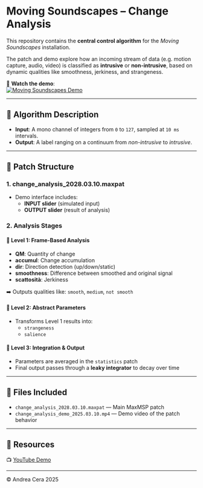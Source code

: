 # Moving Soundscapes – Change Analysis

This repository contains the **central control algorithm** for the *Moving Soundscapes* installation.

The patch and demo explore how an incoming stream of data (e.g. motion capture, audio, video) is classified as **intrusive** or **non-intrusive**, based on dynamic qualities like smoothness, jerkiness, and strangeness.

🎥 **Watch the demo**:  
[![Moving Soundscapes Demo](https://img.youtube.com/vi/Kp8f3Qj1T3s/hqdefault.jpg)](https://youtu.be/Kp8f3Qj1T3s)

---

## 🧠 Algorithm Description

- **Input**: A mono channel of integers from `0` to `127`, sampled at `10 ms` intervals.
- **Output**: A label ranging on a continuum from *non-intrusive* to *intrusive*.

---

## 🧩 Patch Structure

### 1. **change_analysis_2028.03.10.maxpat**

- Demo interface includes:
  - **INPUT slider** (simulated input)
  - **OUTPUT slider** (result of analysis)

### 2. **Analysis Stages**

#### 🔹 Level 1: Frame-Based Analysis
- **QM**: Quantity of change
- **accumul**: Change accumulation
- **dir**: Direction detection (up/down/static)
- **smoothness**: Difference between smoothed and original signal
- **scattosità**: Jerkiness

➡️ Outputs qualities like: `smooth`, `medium`, `not smooth`

#### 🔹 Level 2: Abstract Parameters
- Transforms Level 1 results into:
  - `strangeness`
  - `salience`

#### 🔹 Level 3: Integration & Output
- Parameters are averaged in the `statistics` patch
- Final output passes through a **leaky integrator** to decay over time

---

## 📁 Files Included

- `change_analysis_2028.03.10.maxpat` — Main MaxMSP patch
- `change_analysis_demo_2025.03.10.mp4` — Demo video of the patch behavior

---

## 🔗 Resources

📺 [YouTube Demo](https://youtu.be/Kp8f3Qj1T3s)

---

© Andrea Cera 2025
